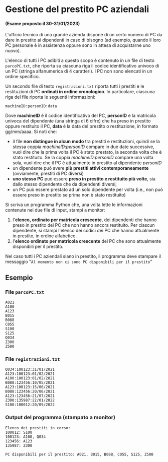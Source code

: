 # Gestione del prestito PC aziendali

#### (Esame proposto il 30-31/01/2023)

L'ufficio tecnico di una grande azienda dispone di un certo numero di PC da dare in prestito ai dipendenti in caso di
bisogno (ad esempio, quando il loro PC personale è in assistenza oppure sono in attesa di acquistarne uno nuovo).

L'elenco di tutti i PC adibiti a questo scopo è contenuto in un file di testo `parcoPC.txt`, che riporta su ciascuna riga
il codice identificativo univoco di un PC (stringa alfanumerica di 4 caratteri). I PC non sono elencati in un ordine
specifico.

Un secondo file di testo `registrazioni.txt` riporta tutti i prestiti e le restituzioni di PC **ordinati in ordine
cronologico**. In particolare, ciascuna riga del file riporta le seguenti informazioni:

    machineID:personID:data

Dove **machineID** è il codice identificativo del PC, **personID** è la matricola univoca del dipendente (una stringa di 6
cifre) che ha preso in prestito oppure restituito il PC, **data** è la data del prestito o restituzione, in formato
gg/mm/aaaa. Si noti che:

- il file **non distingue in alcun modo** tra prestiti e restituzioni, quindi se la stessa coppia _machineID:personID_ compare
  in due date successive, vuol dire che la prima volta il PC è stato prestato, la seconda volta che è stato restituito.
  Se la coppia _machineID:personID_ compare una volta sola, vuol dire che il PC è attualmente in prestito al dipendente
  _personID_
- un dipendente può avere **più prestiti attivi contemporaneamente** (ovviamente, prestiti di PC diversi)
- **uno stesso PC** può essere **preso in prestito e restituito più volte**, sia dallo stesso dipendente che da dipendenti
  diversi;
- un PC può essere prestato ad un solo dipendente per volta (i.e., non può essere preso in prestito se prima non è stato
  restituito)

Si scriva un programma Python che, una volta lette le informazioni contenute nei due file di input, stampi a monitor:

1. l'**elenco, ordinato per matricola crescente**, dei dipendenti che hanno preso in prestito dei PC che non hanno ancora
   restituito. Per ciascun dipendente, si stampi l'elenco dei codici dei PC che hanno attualmente in prestito, in ordine
   alfabetico.
2. l'**elenco ordinato per matricola crescente** dei PC che sono attualmente disponibili per il prestito.

Nel caso tutti i PC aziendali siano in prestito, il programma deve stampare il messaggio "`Al momento non ci sono PC
disponibili per il prestito`"

## Esempio

### File `parcoPC.txt`

    A021
    A100
    A123
    B015
    B088
    C055
    S100
    S125
    Q034
    Z300
    Z500

### File `registrazioni.txt`

    Q034:100123:31/01/2021
    A123:100123:01/02/2021
    A100:100123:01/02/2021
    B088:123456:10/05/2021
    A123:100123:15/06/2021
    B088:123456:20/06/2021
    A123:123456:21/07/2021
    Z300:135987:22/01/2022
    S100:100012:20/09/2022

### Output del programma (stampato a monitor)

    Elenco dei prestiti in corso: 
    100012: S100
    100123: A100, Q034
    123456: A123
    135987: Z300
    
    PC disponibili per il prestito: A021, B015, B088, C055, S125, Z500
